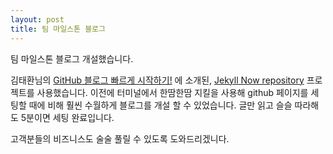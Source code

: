 ```yaml
---
layout: post
title: 팀 마일스톤 블로그
---
```

팀 마일스톤 블로그 개설했습니다.

김태환님의 [GitHub 블로그 빠르게 시작하기!](http://thdev.net/653) 에 소개된, [Jekyll Now repository](https://github.com/barryclark/jekyll-now) 프로젝트를 사용했습니다. 이전에 터미널에서 한땀한땀 지킬을 사용해 github 페이지를 세팅할 때에 비해 훨씬 수월하게 블로그를 개설 할 수 있었습니다. 글만 읽고 슬슬 따라해도 5분이면 세팅 완료입니다.

고객분들의 비즈니스도 술술 풀릴 수 있도록 도와드리겠니다.
